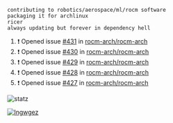 ```
contributing to robotics/aerospace/ml/rocm software
packaging it for archlinux
ricer
always updating but forever in dependency hell
```

<!--START_SECTION:activity-->
1. ❗️ Opened issue [#431](https://github.com//rocm-arch/rocm-arch/issues/431) in [rocm-arch/rocm-arch](https://github.com//rocm-arch/rocm-arch)
2. ❗️ Opened issue [#430](https://github.com//rocm-arch/rocm-arch/issues/430) in [rocm-arch/rocm-arch](https://github.com//rocm-arch/rocm-arch)
3. ❗️ Opened issue [#429](https://github.com//rocm-arch/rocm-arch/issues/429) in [rocm-arch/rocm-arch](https://github.com//rocm-arch/rocm-arch)
4. ❗️ Opened issue [#428](https://github.com//rocm-arch/rocm-arch/issues/428) in [rocm-arch/rocm-arch](https://github.com//rocm-arch/rocm-arch)
5. ❗️ Opened issue [#427](https://github.com//rocm-arch/rocm-arch/issues/427) in [rocm-arch/rocm-arch](https://github.com//rocm-arch/rocm-arch)
<!--END_SECTION:activity-->


![statz](https://github-readme-stats.vercel.app/api?username=acxz&include_all_commits=true&show_icons=true)

[![lngwgez](https://github-readme-stats.vercel.app/api/top-langs/?username=acxz&layout=compact)](https://github.com/acxz/github-readme-stats)


<!--
**acxz/acxz** is a ✨ _special_ ✨ repository because its `README.md` (this file) appears on your GitHub profile.

Here are some ideas to get you started:

- 🔭 I’m currently working on ...
- 🌱 I’m currently learning ...
- 👯 I’m looking to collaborate on ...
- 🤔 I’m looking for help with ...
- 💬 Ask me about ...
- 📫 How to reach me: ...
- 😄 Pronouns: ...
- ⚡ Fun fact: ...
-->
